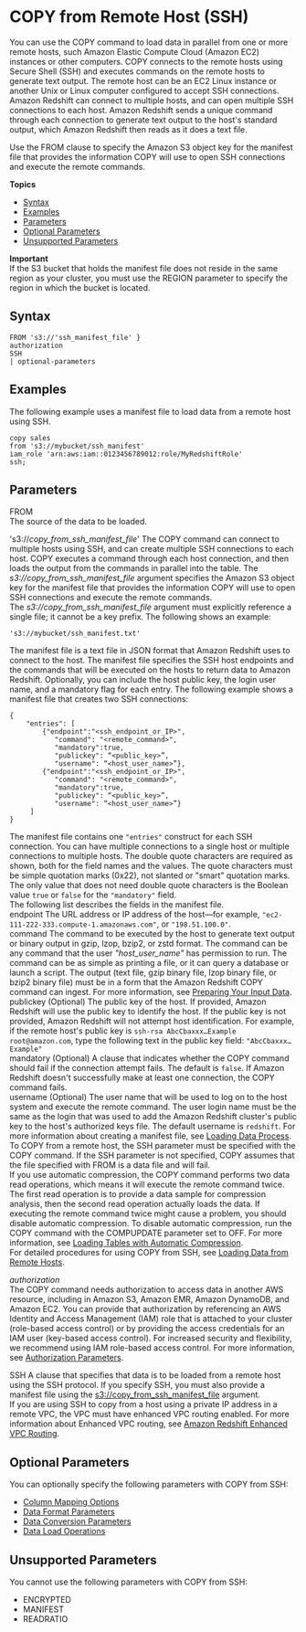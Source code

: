 # COPY from Remote Host \(SSH\)<a name="copy-parameters-data-source-ssh"></a>

You can use the COPY command to load data in parallel from one or more remote hosts, such Amazon Elastic Compute Cloud \(Amazon EC2\) instances or other computers\. COPY connects to the remote hosts using Secure Shell \(SSH\) and executes commands on the remote hosts to generate text output\. The remote host can be an EC2 Linux instance or another Unix or Linux computer configured to accept SSH connections\. Amazon Redshift can connect to multiple hosts, and can open multiple SSH connections to each host\. Amazon Redshift sends a unique command through each connection to generate text output to the host's standard output, which Amazon Redshift then reads as it does a text file\.

Use the FROM clause to specify the Amazon S3 object key for the manifest file that provides the information COPY will use to open SSH connections and execute the remote commands\. 

**Topics**
+ [Syntax](#copy-parameters-data-source-ssh-syntax)
+ [Examples](#copy-parameters-data-source-ssh-examples)
+ [Parameters](#copy-parameters-data-source-ssh-parameters)
+ [Optional Parameters](#copy-parameters-data-source-ssh-optional-parms)
+ [Unsupported Parameters](#copy-parameters-data-source-ssh-unsupported-parms)

**Important**  
 If the S3 bucket that holds the manifest file does not reside in the same region as your cluster, you must use the REGION parameter to specify the region in which the bucket is located\. 

## Syntax<a name="copy-parameters-data-source-ssh-syntax"></a>

```
FROM 's3://'ssh_manifest_file' }
authorization
SSH
| optional-parameters
```

## Examples<a name="copy-parameters-data-source-ssh-examples"></a>

The following example uses a manifest file to load data from a remote host using SSH\. 

```
copy sales
from 's3://mybucket/ssh_manifest' 
iam_role 'arn:aws:iam::0123456789012:role/MyRedshiftRole'
ssh;
```

## Parameters<a name="copy-parameters-data-source-ssh-parameters"></a>

FROM  
The source of the data to be loaded\. 

's3://*copy\_from\_ssh\_manifest\_file*'  <a name="copy-ssh-manifest"></a>
The COPY command can connect to multiple hosts using SSH, and can create multiple SSH connections to each host\. COPY executes a command through each host connection, and then loads the output from the commands in parallel into the table\. The *s3://copy\_from\_ssh\_manifest\_file* argument specifies the Amazon S3 object key for the manifest file that provides the information COPY will use to open SSH connections and execute the remote commands\.  
The *s3://copy\_from\_ssh\_manifest\_file* argument must explicitly reference a single file; it cannot be a key prefix\. The following shows an example:  

```
's3://mybucket/ssh_manifest.txt'
```
The manifest file is a text file in JSON format that Amazon Redshift uses to connect to the host\. The manifest file specifies the SSH host endpoints and the commands that will be executed on the hosts to return data to Amazon Redshift\. Optionally, you can include the host public key, the login user name, and a mandatory flag for each entry\. The following example shows a manifest file that creates two SSH connections:   

```
{ 
    "entries": [ 
	    {"endpoint":"<ssh_endpoint_or_IP>", 
           "command": "<remote_command>",
           "mandatory":true, 
           "publickey": “<public_key>”, 
           "username": “<host_user_name>”}, 
	    {"endpoint":"<ssh_endpoint_or_IP>", 
           "command": "<remote_command>",
           "mandatory":true, 
           "publickey": “<public_key>”, 
           "username": “<host_user_name>”} 
     ] 
}
```
The manifest file contains one `"entries"` construct for each SSH connection\. You can have multiple connections to a single host or multiple connections to multiple hosts\. The double quote characters are required as shown, both for the field names and the values\. The quote characters must be simple quotation marks \(0x22\), not slanted or "smart" quotation marks\. The only value that does not need double quote characters is the Boolean value `true` or `false` for the `"mandatory"` field\.   
The following list describes the fields in the manifest file\.     
endpoint  <a name="copy-ssh-manifest-endpoint"></a>
The URL address or IP address of the host—for example, `"ec2-111-222-333.compute-1.amazonaws.com"`, or `"198.51.100.0"`\.   
command  <a name="copy-ssh-manifest-command"></a>
The command to be executed by the host to generate text output or binary output in gzip, lzop, bzip2, or zstd format\. The command can be any command that the user *"host\_user\_name"* has permission to run\. The command can be as simple as printing a file, or it can query a database or launch a script\. The output \(text file, gzip binary file, lzop binary file, or bzip2 binary file\) must be in a form that the Amazon Redshift COPY command can ingest\. For more information, see [Preparing Your Input Data](t_preparing-input-data.md)\.  
publickey  <a name="copy-ssh-manifest-publickey"></a>
\(Optional\) The public key of the host\. If provided, Amazon Redshift will use the public key to identify the host\. If the public key is not provided, Amazon Redshift will not attempt host identification\. For example, if the remote host's public key is `ssh-rsa AbcCbaxxx…Example root@amazon.com`, type the following text in the public key field: `"AbcCbaxxx…Example"`  
mandatory  <a name="copy-ssh-manifest-mandatory"></a>
\(Optional\) A clause that indicates whether the COPY command should fail if the connection attempt fails\. The default is `false`\. If Amazon Redshift doesn't successfully make at least one connection, the COPY command fails\.  
username  <a name="copy-ssh-manifest-username"></a>
\(Optional\) The user name that will be used to log on to the host system and execute the remote command\. The user login name must be the same as the login that was used to add the Amazon Redshift cluster's public key to the host's authorized keys file\. The default username is `redshift`\.
For more information about creating a manifest file, see [Loading Data Process](loading-data-from-remote-hosts.md#load-from-host-process)\.  
To COPY from a remote host, the SSH parameter must be specified with the COPY command\. If the SSH parameter is not specified, COPY assumes that the file specified with FROM is a data file and will fail\.   
If you use automatic compression, the COPY command performs two data read operations, which means it will execute the remote command twice\. The first read operation is to provide a data sample for compression analysis, then the second read operation actually loads the data\. If executing the remote command twice might cause a problem, you should disable automatic compression\. To disable automatic compression, run the COPY command with the COMPUPDATE parameter set to OFF\. For more information, see [Loading Tables with Automatic Compression](c_Loading_tables_auto_compress.md)\.  
For detailed procedures for using COPY from SSH, see [Loading Data from Remote Hosts](loading-data-from-remote-hosts.md)\.

*authorization*  
The COPY command needs authorization to access data in another AWS resource, including in Amazon S3, Amazon EMR, Amazon DynamoDB, and Amazon EC2\. You can provide that authorization by referencing an AWS Identity and Access Management \(IAM\) role that is attached to your cluster \(role\-based access control\) or by providing the access credentials for an IAM user \(key\-based access control\)\. For increased security and flexibility, we recommend using IAM role\-based access control\. For more information, see [Authorization Parameters](copy-parameters-authorization.md)\.

SSH  <a name="copy-ssh"></a>
A clause that specifies that data is to be loaded from a remote host using the SSH protocol\. If you specify SSH, you must also provide a manifest file using the [s3://copy_from_ssh_manifest_file](#copy-ssh-manifest) argument\.   
If you are using SSH to copy from a host using a private IP address in a remote VPC, the VPC must have enhanced VPC routing enabled\. For more information about Enhanced VPC routing, see [Amazon Redshift Enhanced VPC Routing](https://docs.aws.amazon.com/redshift/latest/mgmt/enhanced-vpc-routing.html)\.

## Optional Parameters<a name="copy-parameters-data-source-ssh-optional-parms"></a>

You can optionally specify the following parameters with COPY from SSH: 
+ [Column Mapping Options](copy-parameters-column-mapping.md)
+ [Data Format Parameters](copy-parameters-data-format.md#copy-data-format-parameters)
+ [Data Conversion Parameters](copy-parameters-data-conversion.md)
+ [ Data Load Operations](copy-parameters-data-load.md)

## Unsupported Parameters<a name="copy-parameters-data-source-ssh-unsupported-parms"></a>

You cannot use the following parameters with COPY from SSH: 
+ ENCRYPTED
+ MANIFEST
+ READRATIO